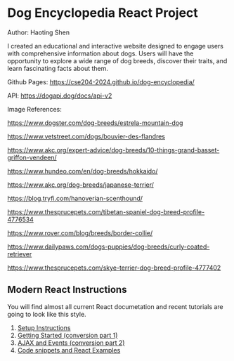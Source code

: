 # Dog Encyclopedia React Project

Author: Haoting Shen

I created an educational and interactive website designed to engage users with comprehensive information about dogs. Users will have the opportunity to explore a wide range of dog breeds, discover their traits, and learn fascinating facts about them.

Github Pages: https://cse204-2024.github.io/dog-encyclopedia/

API: https://dogapi.dog/docs/api-v2

Image References:

https://www.dogster.com/dog-breeds/estrela-mountain-dog

https://www.vetstreet.com/dogs/bouvier-des-flandres

https://www.akc.org/expert-advice/dog-breeds/10-things-grand-basset-griffon-vendeen/

https://www.hundeo.com/en/dog-breeds/hokkaido/

https://www.akc.org/dog-breeds/japanese-terrier/

https://blog.tryfi.com/hanoverian-scenthound/

https://www.thesprucepets.com/tibetan-spaniel-dog-breed-profile-4776534

https://www.rover.com/blog/breeds/border-collie/

https://www.dailypaws.com/dogs-puppies/dog-breeds/curly-coated-retriever

https://www.thesprucepets.com/skye-terrier-dog-breed-profile-4777402


## Modern React Instructions
You will find almost all current React documetation and recent tutorials are going to look like this style.

1. [Setup Instructions](./todo_documentation/todo_setup_instructions.md)
2. [Getting Started (conversion part 1)](./todo_documentation/todo_getting_started.md)
3. [AJAX and Events (conversion part 2)](./todo_documentation/todo_ajax_and_events.md)
4. [Code snippets and React Examples](./todo_documentation/todo_snippets.md)
